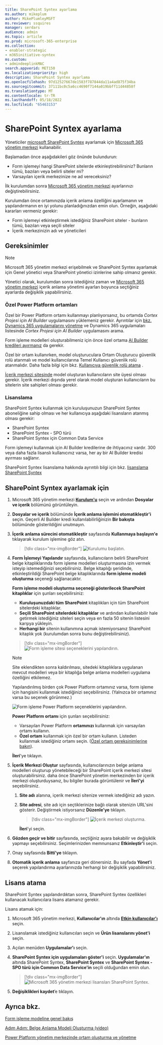 ```yaml
---
title: SharePoint Syntex ayarlama
ms.author: mikeplum
author: MikePlumleyMSFT
ms.reviewer: ssquires
manager: serdars
audience: admin
ms.topic: article
ms.prod: microsoft-365-enterprise
ms.collection:
- enabler-strategic
- m365initiative-syntex
ms.custom:
- admindeeplinkMAC
search.appverid: MET150
ms.localizationpriority: high
description: SharePoint Syntex ayarlama
ms.openlocfilehash: 97d12527667de1583f787844da11a4ad875f34ba
ms.sourcegitcommit: 37111bc0c5a6cc4690f7144a019bbff11d44858f
ms.translationtype: MT
ms.contentlocale: tr-TR
ms.lasthandoff: 05/18/2022
ms.locfileid: "65463153"
---
```

# <a name="set-up-sharepoint-syntex"></a>SharePoint Syntex ayarlama

Yöneticiler <a href="https://go.microsoft.com/fwlink/p/?linkid=2024339" target="_blank">microsoft SharePoint Syntex</a> ayarlamak için [Microsoft 365 yönetim merkezi](index.md) kullanabilir. 

Başlamadan önce aşağıdakileri göz önünde bulundurun:

- Form işlemeyi hangi SharePoint sitelerde etkinleştirebilirsiniz? Bunların tümü, bazıları veya belirli siteler mi?
- Varsayılan içerik merkezinize ne ad vereceksiniz?

İlk kurulumdan sonra <a href="https://go.microsoft.com/fwlink/p/?linkid=2024339" target="_blank">Microsoft 365 yönetim merkezi</a> ayarlarınızı değiştirebilirsiniz.

Kurulumdan önce ortamınızda içerik anlama özelliğini ayarlamanın ve yapılandırmanın en iyi yolunu planladığınızdan emin olun. Örneğin, aşağıdaki kararları vermeniz gerekir:

- Form işlemeyi etkinleştirmek istediğiniz SharePoint siteler - bunların tümü, bazıları veya seçili siteler
- İçerik merkezinizin adı ve yöneticileri

## <a name="requirements"></a>Gereksinimler 

> [!NOTE]
> Microsoft 365 yönetim merkezi erişebilmek ve SharePoint Syntex ayarlamak için Genel yönetici veya SharePoint yönetici izinlerine sahip olmanız gerekir.

Yönetici olarak, kurulumdan sonra istediğiniz zaman ve <a href="https://go.microsoft.com/fwlink/p/?linkid=2024339" target="_blank">Microsoft 365 yönetim merkezi</a> içerik anlama yönetimi ayarları boyunca seçtiğiniz ayarlarda değişiklik yapabilirsiniz.

### <a name="custom-power-platform-environments"></a>Özel Power Platform ortamları

Özel bir Power Platform ortamı kullanmayı planlıyorsanız, bu ortamda *Cortex Projesi için AI Builder* uygulamasını yüklemeniz gerekir. Ayrıntılar için [bkz. Dynamics 365 uygulamalarını yönetme](/power-platform/admin/manage-apps#install-an-app-in-the-environment-view) ve Dynamics 365 uygulamaları listesinde *Cortex Projesi için AI Builder* uygulamasını arama.

Form işleme modelleri oluşturabilmeniz için önce özel ortama [AI Builder kredileri ayırmanız](/power-platform/admin/capacity-add-on) da gerekir. 

Özel bir ortam kullanırken, model oluşturuculara Ortam Oluşturucu güvenlik rolü atanmalı ve model kullanıcılarına Temel Kullanıcı güvenlik rolü atanmalıdır. Daha fazla bilgi için bkz. [Kullanıcıya güvenlik rolü atama](/power-platform/admin/assign-security-roles) .

[İçerik merkezi sitesinde](/microsoft-365/contentunderstanding/create-a-content-center) model oluşturan kullanıcıların site üyesi olması gerekir. İçerik merkezi dışında yerel olarak model oluşturan kullanıcıların bu sitelerin site sahipleri olması gerekir.

### <a name="licensing"></a>Lisanslama

SharePoint Syntex kullanmak için kuruluşunuzun SharePoint Syntex aboneliğine sahip olması ve her kullanıcıya aşağıdaki lisansların atanmış olması gerekir:

- SharePoint Syntex
- SharePoint Syntex - SPO türü
- SharePoint Syntex için Common Data Service

Form işlemeyi kullanmak için AI Builder kredilerine de ihtiyacınız vardır. 300 veya daha fazla lisanslı kullanıcınız varsa, her ay bir AI Builder kredisi ayırması sağlanır.

SharePoint Syntex lisanslama hakkında ayrıntılı bilgi için bkz. [lisanslama SharePoint Syntex](syntex-licensing.md)

## <a name="to-set-up-sharepoint-syntex"></a>SharePoint Syntex ayarlamak için

1. Microsoft 365 yönetim merkezi <a href="https://go.microsoft.com/fwlink/p/?linkid=2171997" target="_blank">**Kurulum'u**</a> seçin ve ardından **Dosyalar ve içerik** bölümünü görüntüleyin.

2. **Dosyalar ve içerik** bölümünde **İçerik anlama işlemini otomatikleştir'i** seçin. Geçerli AI Builder kredi kullanılabilirliğinizin **Bir bakışta** bölümünde gösterildiğini unutmayın.<br/>

3. **İçerik anlama sürecini otomatikleştir** sayfasında **Kullanmaya başlayın'e** tıklayarak kurulum işlemine göz atın. <br/>

    > [!div class="mx-imgBorder"]
    > ![Kurulumu başlatın.](../media/content-understanding/admin-content-understanding-get-started.png)</br>

4. **Form İşlemeyi Yapılandır** sayfasında, kullanıcıların belirli SharePoint belge kitaplıklarında form işleme modelleri oluşturmasına izin vermek isteyip istemediğinizi seçebilirsiniz. Belge kitaplığı şeridinde, etkinleştirildiği SharePoint belge kitaplıklarında **form işleme modeli oluşturma** seçeneği sağlanacaktır.
 
     **Form işleme modeli oluşturma seçeneği gösterilecek SharePoint kitaplıklar** için şunları seçebilirsiniz:</br>
      - **Kuruluşunuzdaki tüm SharePoint** kitaplıkları için tüm SharePoint sitelerdeki kitaplıklar.</br>
      - **Seçili SharePoint sitelerdeki kitaplıklar** ve ardından kullanılabilir hale getirmek istediğiniz siteleri seçin veya en fazla 50 sitenin listesini karşıya yükleyin.</br>
      - **Herhangi bir** sitenin kullanımına açmak istemiyorsanız SharePoint kitaplık yok (kurulumdan sonra bunu değiştirebilirsiniz).

   > [!div class="mx-imgBorder"]
   > ![Form işleme sitesi seçeneklerini yapılandırın.](../media/content-understanding/admin-configforms.png)

   > [!Note]
   > Site eklendikten sonra kaldırılması, sitedeki kitaplıklara uygulanan mevcut modelleri veya bir kitaplığa belge anlama modelleri uygulama özelliğini etkilemez. 
    
    Yapılandırılmış birden çok Power Platform ortamınız varsa, form işleme için hangisini kullanmak istediğinizi seçebilirsiniz. (Yalnızca bir ortamınız varsa bu seçenek görünmez.)

    ![Form işleme Power Platform seçeneklerini yapılandırın.](../media/content-understanding/setup-power-platform-env.png)

    **Power Platform ortamı** için şunları seçebilirsiniz:
    - Varsayılan Power Platform **ortamınızı** kullanmak için varsayılan ortamı kullanın.
    - **Özel ortam** kullanmak için özel bir ortam kullanın. Listeden kullanmak istediğiniz ortamı seçin. ([Özel ortam gereksinimlerine bakın](/microsoft-365/contentunderstanding/set-up-content-understanding#requirements)).

    **İleri**'ye tıklayın.

5. **İçerik Merkezi Oluştur** sayfasında, kullanıcılarınızın belge anlama modelleri oluşturup yönetebileceği bir SharePoint içerik merkezi sitesi oluşturabilirsiniz. daha önce SharePoint yönetim merkezinden bir içerik merkezi oluşturduysanız, bu bilgiler burada görüntülenir ve **İleri'yi** seçebilirsiniz.

    1. **Site adı** alanına, içerik merkezi sitenize vermek istediğiniz adı yazın.
    
    1. **Site adresi**, site adı için seçtiklerinize bağlı olarak sitenizin URL'sini gösterir. Değiştirmek istiyorsanız **Düzenle'ye** tıklayın.

       > [!div class="mx-imgBorder"]
       > ![İçerik merkezi oluşturma.](../media/content-understanding/admin-cu-create-cc.png)</br>

       **İleri**'yi seçin.

6. **Gözden geçir ve bitir** sayfasında, seçtiğiniz ayara bakabilir ve değişiklik yapmayı seçebilirsiniz. Seçimlerinizden memnunsanız **Etkinleştir'i** seçin.

7. Onay sayfasında **Bitti'ye** tıklayın.

8. **Otomatik içerik anlama** sayfanıza geri dönersiniz. Bu sayfada **Yönet'i** seçerek yapılandırma ayarlarınızda herhangi bir değişiklik yapabilirsiniz. 

## <a name="assign-licenses"></a>Lisans atama

SharePoint Syntex yapılandırdıktan sonra, SharePoint Syntex özellikleri kullanacak kullanıcılara lisans atamanız gerekir.

Lisans atamak için:

1. Microsoft 365 yönetim merkezi, **Kullanıcılar'ın** altında <a href="https://go.microsoft.com/fwlink/p/?linkid=834822" target="_blank">**Etkin kullanıcılar'ı**</a> seçin.

2. Lisanslamak istediğiniz kullanıcıları seçin ve **Ürün lisanslarını yönet'i** seçin.

3. Açılan menüden **Uygulamalar'ı** seçin.

4. **SharePoint Syntex için uygulamaları göster'i** seçin. **Uygulamalar'ın** altında SharePoint Syntex, **SharePoint Syntex** ve **SharePoint Syntex - SPO türü** **için Common Data Service'in** seçili olduğundan emin olun.

    > [!div class="mx-imgBorder"]
    > ![Microsoft 365 yönetim merkezi lisansları SharePoint Syntex.](../media/content-understanding/sharepoint-syntex-licenses.png)

5. **Değişiklikleri kaydet**’e tıklayın.

## <a name="see-also"></a>Ayrıca bkz.

[Form işleme modeline genel bakış](/ai-builder/form-processing-model-overview)

[Adım Adım: Belge Anlama Modeli Oluşturma (video)](https://www.youtube.com/watch?v=DymSHObD-bg)

[Power Platform yönetim merkezinde ortam oluşturma ve yönetme](/power-platform/admin/create-environment)
